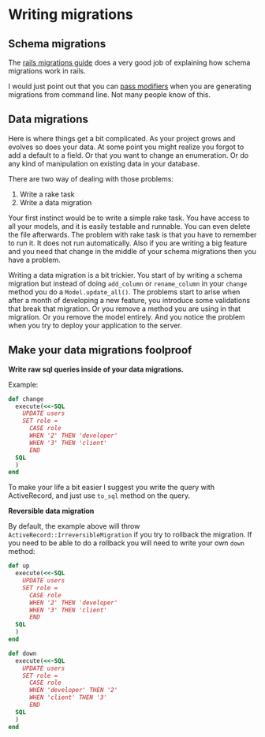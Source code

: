 # Writing migrations

## Schema migrations

The [rails migrations guide](http://edgeguides.rubyonrails.org/active_record_migrations.html) does a very good job of
explaining how schema migrations work in rails.

I would just point out that you can [pass modifiers](http://edgeguides.rubyonrails.org/active_record_migrations.html#passing-modifiers) when you are generating migrations from command line. Not many people know of this.

## Data migrations

Here is where things get a bit complicated. As your project grows and evolves so does your data. At some point you might realize you forgot to add a default to a field. Or that you want to change an enumeration. Or do any kind of manipulation on existing data in your database.

There are two way of dealing with those problems:  

1. Write a rake task
2. Write a data migration

Your first instinct would be to write a simple rake task. You have access to all your models, and it is easily testable and runnable. You can even delete the file afterwards. The problem with rake task is that you have to remember to run it. It does not run automatically. Also if you are writing a big feature and you need that change in the middle of your schema migrations then you have a problem.

Writing a data migration is a bit trickier. You start of by writing a schema migration but instead of doing `add_column` or `rename_column` in your `change` method you do a `Model.update_all()`. The problems start to arise when after a month of developing a new feature, you introduce some validations that break that migration. Or you remove a method you are using in that migration. Or you remove the model entirely. And you notice the problem when you try to deploy your application to the server.

## Make your data migrations foolproof

__Write raw sql queries inside of your data migrations.__

Example:  

``` ruby
def change
  execute(<<-SQL
    UPDATE users
    SET role =
      CASE role
      WHEN '2' THEN 'developer'
      WHEN '3' THEN 'client'
      END
  SQL
  )
end
```

To make your life a bit easier I suggest you write the query with ActiveRecord, and just use `to_sql` method on the query.

**Reversible data migration**

By default, the example above will throw `ActiveRecord::IrreversibleMigration` if you try to rollback the migration. If you need to be able to do a rollback you will need to write your own `down` method:

``` ruby
def up
  execute(<<-SQL
    UPDATE users
    SET role =
      CASE role
      WHEN '2' THEN 'developer'
      WHEN '3' THEN 'client'
      END
  SQL
  )
end

def down
  execute(<<-SQL
    UPDATE users
    SET role =
      CASE role
      WHEN 'developer' THEN '2'
      WHEN 'client' THEN '3'
      END
  SQL
  )
end
```
